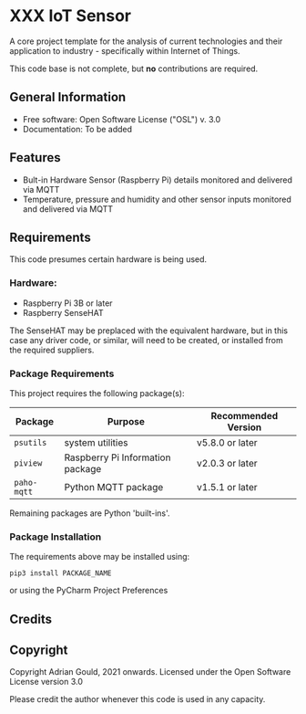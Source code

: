 # XXX IoT Sensor

A core project template for the analysis of current technologies and 
their application to industry - specifically within Internet of Things.

This code base is not complete, but **no** contributions are required.

## General Information

* Free software: Open Software License ("OSL") v. 3.0
* Documentation: To be added


## Features

* Bult-in Hardware Sensor (Raspberry Pi) details monitored and delivered via MQTT
* Temperature, pressure and humidity and other sensor inputs monitored and delivered via MQTT

## Requirements

This code presumes certain hardware is being used.

### Hardware:
* Raspberry Pi 3B or later
* Raspberry SenseHAT

The SenseHAT may be preplaced with the equivalent hardware, but in this case any driver code,
or similar, will need to be created, or installed from the required suppliers.

### Package Requirements

This project requires the following package(s):

| Package | Purpose | Recommended Version |
|------------------|-----------------------------------|----------------|
| `psutils`  | system utilities | v5.8.0 or later |
| `piview`  | Raspberry Pi Information package | v2.0.3 or later |
| `paho-mqtt`  | Python MQTT package  | v1.5.1 or later |
 

Remaining packages are Python 'built-ins'.

### Package Installation

The requirements above may be installed using:

```shell
pip3 install PACKAGE_NAME
```
or using the PyCharm Project Preferences


## Credits


## Copyright

Copyright Adrian Gould, 2021 onwards. 
Licensed under the Open Software License version 3.0

Please credit the author whenever this code is used in any capacity.
